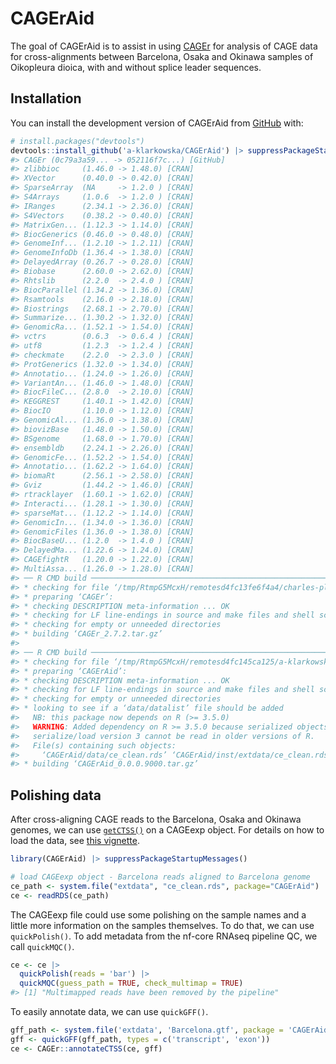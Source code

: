 
<!-- README.md is generated from README.Rmd. Please edit that file -->

# CAGErAid

<!-- badges: start -->
<!-- badges: end -->

The goal of CAGErAid is to assist in using
[CAGEr](https://rdrr.io/bioc/CAGEr/) for analysis of CAGE data for
cross-alignments between Barcelona, Osaka and Okinawa samples of
Oikopleura dioica, with and without splice leader sequences.

## Installation

You can install the development version of CAGErAid from
[GitHub](https://github.com/) with:

``` r
# install.packages("devtools")
devtools::install_github('a-klarkowska/CAGErAid') |> suppressPackageStartupMessages()
#> CAGEr (0c79a3a59... -> 052116f7c...) [GitHub]
#> zlibbioc     (1.46.0 -> 1.48.0) [CRAN]
#> XVector      (0.40.0 -> 0.42.0) [CRAN]
#> SparseArray  (NA     -> 1.2.0 ) [CRAN]
#> S4Arrays     (1.0.6  -> 1.2.0 ) [CRAN]
#> IRanges      (2.34.1 -> 2.36.0) [CRAN]
#> S4Vectors    (0.38.2 -> 0.40.0) [CRAN]
#> MatrixGen... (1.12.3 -> 1.14.0) [CRAN]
#> BiocGenerics (0.46.0 -> 0.48.0) [CRAN]
#> GenomeInf... (1.2.10 -> 1.2.11) [CRAN]
#> GenomeInfoDb (1.36.4 -> 1.38.0) [CRAN]
#> DelayedArray (0.26.7 -> 0.28.0) [CRAN]
#> Biobase      (2.60.0 -> 2.62.0) [CRAN]
#> Rhtslib      (2.2.0  -> 2.4.0 ) [CRAN]
#> BiocParallel (1.34.2 -> 1.36.0) [CRAN]
#> Rsamtools    (2.16.0 -> 2.18.0) [CRAN]
#> Biostrings   (2.68.1 -> 2.70.0) [CRAN]
#> Summarize... (1.30.2 -> 1.32.0) [CRAN]
#> GenomicRa... (1.52.1 -> 1.54.0) [CRAN]
#> vctrs        (0.6.3  -> 0.6.4 ) [CRAN]
#> utf8         (1.2.3  -> 1.2.4 ) [CRAN]
#> checkmate    (2.2.0  -> 2.3.0 ) [CRAN]
#> ProtGenerics (1.32.0 -> 1.34.0) [CRAN]
#> Annotatio... (1.24.0 -> 1.26.0) [CRAN]
#> VariantAn... (1.46.0 -> 1.48.0) [CRAN]
#> BiocFileC... (2.8.0  -> 2.10.0) [CRAN]
#> KEGGREST     (1.40.1 -> 1.42.0) [CRAN]
#> BiocIO       (1.10.0 -> 1.12.0) [CRAN]
#> GenomicAl... (1.36.0 -> 1.38.0) [CRAN]
#> biovizBase   (1.48.0 -> 1.50.0) [CRAN]
#> BSgenome     (1.68.0 -> 1.70.0) [CRAN]
#> ensembldb    (2.24.1 -> 2.26.0) [CRAN]
#> GenomicFe... (1.52.2 -> 1.54.0) [CRAN]
#> Annotatio... (1.62.2 -> 1.64.0) [CRAN]
#> biomaRt      (2.56.1 -> 2.58.0) [CRAN]
#> Gviz         (1.44.2 -> 1.46.0) [CRAN]
#> rtracklayer  (1.60.1 -> 1.62.0) [CRAN]
#> Interacti... (1.28.1 -> 1.30.0) [CRAN]
#> sparseMat... (1.12.2 -> 1.14.0) [CRAN]
#> GenomicIn... (1.34.0 -> 1.36.0) [CRAN]
#> GenomicFiles (1.36.0 -> 1.38.0) [CRAN]
#> BiocBaseU... (1.2.0  -> 1.4.0 ) [CRAN]
#> DelayedMa... (1.22.6 -> 1.24.0) [CRAN]
#> CAGEfightR   (1.20.0 -> 1.22.0) [CRAN]
#> MultiAssa... (1.26.0 -> 1.28.0) [CRAN]
#> ── R CMD build ─────────────────────────────────────────────────────────────────
#> * checking for file ‘/tmp/RtmpG5McxH/remotesd4fc13fe6f4a4/charles-plessy-CAGEr-052116f/DESCRIPTION’ ... OK
#> * preparing ‘CAGEr’:
#> * checking DESCRIPTION meta-information ... OK
#> * checking for LF line-endings in source and make files and shell scripts
#> * checking for empty or unneeded directories
#> * building ‘CAGEr_2.7.2.tar.gz’
#> 
#> ── R CMD build ─────────────────────────────────────────────────────────────────
#> * checking for file ‘/tmp/RtmpG5McxH/remotesd4fc145ca125/a-klarkowska-CAGErAid-c71aa0a/DESCRIPTION’ ... OK
#> * preparing ‘CAGErAid’:
#> * checking DESCRIPTION meta-information ... OK
#> * checking for LF line-endings in source and make files and shell scripts
#> * checking for empty or unneeded directories
#> * looking to see if a ‘data/datalist’ file should be added
#>   NB: this package now depends on R (>= 3.5.0)
#>   WARNING: Added dependency on R >= 3.5.0 because serialized objects in
#>   serialize/load version 3 cannot be read in older versions of R.
#>   File(s) containing such objects:
#>     ‘CAGErAid/data/ce_clean.rds’ ‘CAGErAid/inst/extdata/ce_clean.rds’
#> * building ‘CAGErAid_0.0.0.9000.tar.gz’
```

## Polishing data

After cross-aligning CAGE reads to the Barcelona, Osaka and Okinawa
genomes, we can use
[`getCTSS()`](https://rdrr.io/bioc/CAGEr/man/getCTSS.html) on a CAGEexp
object. For details on how to load the data, see [this
vignette](vignettes/loading.Rmd).

``` r
library(CAGErAid) |> suppressPackageStartupMessages()

# load CAGEexp object - Barcelona reads aligned to Barcelona genome
ce_path <- system.file("extdata", "ce_clean.rds", package="CAGErAid")
ce <- readRDS(ce_path)
```

The CAGEexp file could use some polishing on the sample names and a
little more information on the samples themselves. To do that, we can
use `quickPolish()`. To add metadata from the nf-core RNAseq pipeline
QC, we call `quickMQC()`.

``` r
ce <- ce |> 
  quickPolish(reads = 'bar') |> 
  quickMQC(guess_path = TRUE, check_multimap = TRUE)
#> [1] "Multimapped reads have been removed by the pipeline"
```

To easily annotate data, we can use `quickGFF()`.

``` r
gff_path <- system.file('extdata', 'Barcelona.gtf', package = 'CAGErAid')
gff <- quickGFF(gff_path, types = c('transcript', 'exon'))
ce <- CAGEr::annotateCTSS(ce, gff)
```
